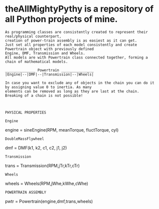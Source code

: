 # theAllMightyPythy is a repository of all Python projects of mine.



    As programming classes are consistently created to represent their real/physical counterpart,
    creation of power-train assembly is as easiest as it can get.
    Just set all properties of each model consistently and create Powertrain object with previously defined
    Engine, DMF, Transmission and Wheels.
    All models are with Powertrain class connected together, forming a chain of mathematical models.

    ______________ Powertrain _______________
    |Engine|--|DMF|--|Transmission|--|Wheels|

    In case you want to exclude any of objects in the chain you can do it by assigning value 0 to inertia. As many
    elements can be removed as long as they are last at the chain. Breaking of a chain is not possible!



    PHYSICAL PROPERTIES
    
    Engine
engine = sineEngine(RPM, meanTorque, fluctTorque, cyl)

    DoubleMassFlywheel
dmf = DMF(k1, k2, c1, c2, j1, j2)

    Transmission
trans = Transmission(RPM,jTr,kTr,cTr)

    Wheels
wheels = Wheels(RPM,jWhe,kWhe,cWhe)

    POWERTRAIN ASSEMBLY
pwtr = Powertrain(engine,dmf,trans,wheels)
